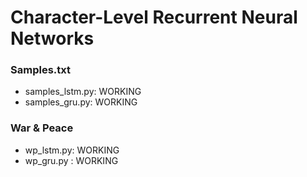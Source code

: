 # Character-Level Recurrent Neural Networks

### Samples.txt
- samples_lstm.py: WORKING
- samples_gru.py: WORKING


### War & Peace
- wp_lstm.py: WORKING
- wp_gru.py : WORKING
